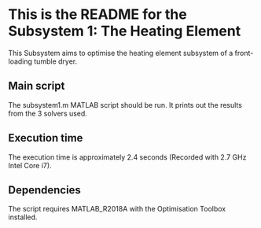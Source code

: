 This is the README for the Subsystem 1: The Heating Element
=======

This Subsystem aims to optimise the heating element subsystem of a front-loading tumble dryer.

Main script 
-------
The subsystem1.m MATLAB script should be run. It prints out the results from the 3 solvers used.

Execution time
-------
The execution time is approximately 2.4 seconds (Recorded with 2.7 GHz Intel Core i7). 

Dependencies
-------
The script requires MATLAB_R2018A with the Optimisation Toolbox installed.
